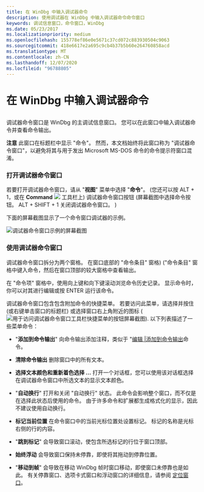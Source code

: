 ```yaml
---
title: 在 WinDbg 中输入调试器命令
description: 使用调试器在 WinDbg 中输入调试器命令命令窗口
keywords: 调试信息窗口，命令窗口，WinDbg
ms.date: 05/23/2017
ms.localizationpriority: medium
ms.openlocfilehash: 155778ef86e0e5671c37cd072c883930504c9063
ms.sourcegitcommit: 418e6617e2a695c9cb4b37b5b60e264760858acd
ms.translationtype: MT
ms.contentlocale: zh-CN
ms.lasthandoff: 12/07/2020
ms.locfileid: "96788805"
---
```

# <a name="entering-debugger-commands-in-windbg"></a>在 WinDbg 中输入调试器命令


## <span id="ddk_debugger_command_window_dbg"></span><span id="DDK_DEBUGGER_COMMAND_WINDOW_DBG"></span>


调试器命令窗口是 WinDbg 的主调试信息窗口。 您可以在此窗口中输入调试器命令并查看命令输出。

**注意**   此窗口在标题栏中显示 "命令"。 然而，本文档始终将此窗口称为 "调试器命令窗口"，以避免将其与用于发出 Microsoft MS-DOS 命令的命令提示符窗口混淆。

 

### <a name="span-idopening_the_debugger_command_windowspanspan-idopening_the_debugger_command_windowspanopening-the-debugger-command-window"></a><span id="opening_the_debugger_command_window"></span><span id="OPENING_THE_DEBUGGER_COMMAND_WINDOW"></span>打开调试器命令窗口

若要打开调试器命令窗口，请从 "**视图**" 菜单中选择 "**命令**"。  (您还可以按 ALT + 1，或在 **Command** ![ ](images/tbcmd.png) 工具栏上) 调试器命令窗口按钮 (屏幕截图中选择命令按钮。 ALT + SHIFT + 1 关闭调试器命令窗口。 ) 

下面的屏幕截图显示了一个命令窗口调试器的示例。

![调试器命令窗口示例的屏幕截图](images/window-command.png)

### <a name="span-idusing_the_debugger_command_windowspanspan-idusing_the_debugger_command_windowspanusing-the-debugger-command-window"></a><span id="using_the_debugger_command_window"></span><span id="USING_THE_DEBUGGER_COMMAND_WINDOW"></span>使用调试器命令窗口

调试器命令窗口拆分为两个窗格。 在窗口底部的 "命令条目" 窗格)  ("命令条目" 窗格中键入命令，然后在窗口顶部的较大窗格中查看输出。

在 "命令项" 窗格中，使用向上键和向下键滚动浏览命令历史记录。 显示命令时，你可以对其进行编辑或按 ENTER 运行该命令。

调试器命令窗口包含包含附加命令的快捷菜单。 若要访问此菜单，请选择并按住 (或右键单击窗口的标题栏) 或选择窗口右上角附近的图标 (![用于访问调试器命令窗口工具栏快捷菜单的按钮屏幕截图 ](images/tbcmd.png)). 以下列表描述了一些菜单命令：

-   "**添加到命令输出**" 向命令输出添加注释，类似于 "[编辑 |添加到命令输出](edit---add-to-command-output.md)命令。

-   **清除命令输出** 删除窗口中的所有文本。

-   **选择文本颜色和重新着色选择 ...** 打开一个对话框，您可以使用该对话框选择在调试器命令窗口中所选文本的显示文本颜色。

-   "**自动换行**" 打开和关闭 "自动换行" 状态。 此命令会影响整个窗口，而不仅是在选择此状态后使用的命令。 由于许多命令和扩展都生成格式化的显示，因此不建议使用自动换行。

-   **标记当前位置** 在命令窗口中的当前光标位置处设置标记。 标记的名称是光标右侧的行的内容。

-   "**跳到标记**" 会导致窗口滚动，使包含所选标记的行位于窗口顶部。

-   **始终浮动** 会导致窗口保持未停靠，即使将其拖动到停靠位置。

-   "**移动到帧**" 会导致在移动 WinDbg 帧时窗口移动，即使窗口未停靠也是如此。 有关停靠窗口、选项卡式窗口和浮动窗口的详细信息，请参阅 [定位窗口](positioning-the-windows.md)。

 

 





